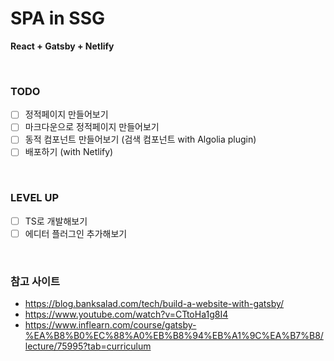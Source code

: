 # SPA in SSG

**React + Gatsby + Netlify**

<br/>

### TODO

- [ ] 정적페이지 만들어보기
- [ ] 마크다운으로 정적페이지 만들어보기
- [ ] 동적 컴포넌트 만들어보기 (검색 컴포넌트 with Algolia plugin)
- [ ] 배포하기 (with Netlify)

<br/>

### LEVEL UP

- [ ] TS로 개발해보기
- [ ] 에디터 플러그인 추가해보기

<br/>

### 참고 사이트

- https://blog.banksalad.com/tech/build-a-website-with-gatsby/
- https://www.youtube.com/watch?v=CTtoHa1g8I4
- https://www.inflearn.com/course/gatsby-%EA%B8%B0%EC%88%A0%EB%B8%94%EB%A1%9C%EA%B7%B8/lecture/75995?tab=curriculum
